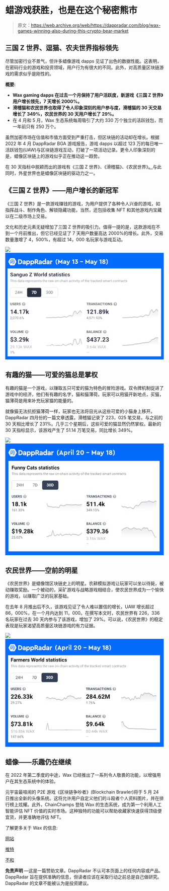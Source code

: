 # 蜡游戏获胜，也是在这个秘密熊市

> 原文：<https://web.archive.org/web/https://dappradar.com/blog/wax-games-winning-also-during-this-crypto-bear-market>

## 三国 Z 世界、逗猫、农夫世界指标领先

尽管加密行业不景气，但许多蜡像游戏 dapps 见证了出色的数据性能。这表明，在密码行业的游戏和投资领域，用户行为有很大的不同。此外，对高质量区块链游戏的需求似乎是刚性的。

**概要:**

*   **Wax gaming dapps 在过去一个月保持了用户活跃度，新游戏《三国 Z 世界》用户增长领先，7 天增长 2000%。**
*   **滑稽猫和农民世界也取得了令人印象深刻的用户参与度，滑稽猫的 30 天交易增长了 349%，农民世界的 30 天用户增长了 29%。**
*   在 4 月和 5 月，Wax 生态系统每周吸引了大约 330 万个独立的活跃钱包，而一年前只有 250 万个。

虽然加密市场在估值和市值方面受到严重打击，但区块链的活动却在增长。根据 2022 年 4 月 DappRadar BGA 游戏报告，游戏 dapps 以超过 123 万的每日唯一活跃钱包(UAW)与区块链游戏互动，打破了一项活动记录。更令人印象深刻的是，蜡像区块链上的游戏似乎正在推动这一趋势。

在 30 天指标中脱颖而出的游戏有《三国 Z 世界》、《滑稽猫》、《农民世界》[。](https://web.archive.org/web/20220704234427/https://dappradar.com/wax/games/farmers-world)与此同时，外星世界也是蜡像区块链的驱动力之一。

## 《三国 Z 世界》——用户增长的新冠军

《三国 Z 世界》是一款游戏赚钱的游戏，为用户提供了各种令人兴奋的游戏，如指挥战斗、制作角色、解锁隐藏功能，当然，还包括收集 NFT 和其他游戏内宝藏以在二级市场上交易。

文化和历史元素无疑增加了三国 Z 世界的吸引力。值得一提的是，这款游戏在不到一个月前推出，但它已经见证了 7 天用户数量高达 2000%的增长。此外，交易数量激增了 4，500%，有超过 14，000 名玩家与游戏互动。

![](img/bce3b4584761ce58436e7bf8b4187705.png)![Wax games sanguo](img/ae27c15407d168781323f9213177fec0.png)

## 有趣的猫——可爱的猫总是掌权

有趣的猫是一个游戏，以赚取五只可爱的猫为特色的冒险游戏。双令牌机制促进了游戏中的经济，他们有有趣的名字，猫和猫薄荷。玩家可以用猫开新地点，买猫，猫薄荷是用来补充玩家猫的能量的。

就像猫无法抗拒猫薄荷一样，玩家也无法将目光从这些可爱的小猫身上移开。DappRadar 四月份的一篇文章透露，滑稽猫记录了 223，025 笔交易，与之前的 30 天相比增长了 231%。几乎三个星期后，这些可爱的猫显然仍然掌权。最新的 30 天指标显示，该游戏产生了 51.14 万笔交易，同比增长 349%。

![](img/15e9d600b35fe189b645ada685136c35.png)![wax games funny cats](img/8774c1b73303204cd7423b44a088fd75.png)

## 农民世界——空前的明星

《农民世界》是蜡像馆区块链史上的明星。农耕模拟游戏让玩家可以坐以待毙，被动赚取奖励。一个被动的，采矿游戏与战略游戏相结合，使农民世界成为一个愉快的游戏，以赚取广泛的玩家基础。

在去年 8 月推出后不久，该游戏见证了令人难以置信的增长，UAW 增长超过 86，000%，在一个月内达到 11，000。在撰写本文时，农民世界有 226，336 名玩家在过去 30 天内参与了该游戏，增加了 29%。可以说，《农民世界》的稳定表现是玩家渴望高质量区块链游戏的有力证据。

![](img/844b1a0058f091d6dbabc6eb76b99ec6.png)![Wax games farmers world](img/c17d966be5822a851131eae0c2a256f3.png)

## 蜡像——乐趣仍在继续

在 2022 年第二季度的中途，Wax 已经推出了一系列令人敬畏的功能，以增强用户在其生态系统中的体验。

元宇宙最喧闹的 P2E 游戏《区块链争吵者》(Blockchain Brawler)将于 5 月 24 日推出全新的头像系统。这将允许用户自定义他们的斗殴者个人资料图片，并在排行榜上炫耀。此外，ChainChamps 登陆 Wax 的生态系统，成为第一个利用人工智能评估 NFT 价值的实时市场。这种独特的功能可以帮助收藏家快速获得顶级便宜货，并更准确地评估 NFT。

了解更多关于 Wax 的信息:

[网站](https://web.archive.org/web/20220704234427/https://wdny.io/carbon-offset-virls/)

[推特](https://web.archive.org/web/20220704234427/https://twitter.com/WAX_io)

[不和](https://web.archive.org/web/20220704234427/https://go.wax.io/Discord)

**免责声明** —这是一篇赞助文章。DappRadar 不认可本页面上的任何内容或产品。DappRadar 旨在提供准确的信息，但读者应该在采取行动之前总是自己做研究。DappRadar 的文章不能被认为是投资建议。